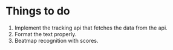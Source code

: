# Things to do

1. Implement the tracking api that fetches the data from the api.
2. Format the text properly.
3. Beatmap recognition with scores.